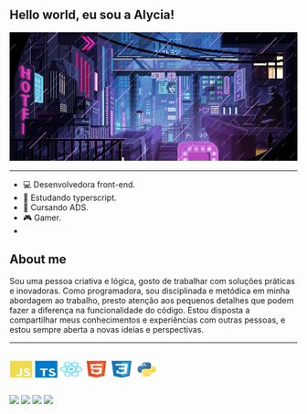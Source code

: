 ## Hello world, eu sou a Alycia!

![](https://github.com/Doc-McCoy/Doc-McCoy/blob/master/img/cyber.gif)

---


- 💻 Desenvolvedora front-end.
- 📖 Estudando typerscript.
- 📌 Cursando ADS.
- 🎮 Gamer.
- 
## About me


Sou uma pessoa criativa e lógica, gosto de trabalhar com soluções práticas e inovadoras. Como programadora, sou disciplinada e metódica em minha abordagem ao trabalho, presto atenção aos pequenos detalhes que podem fazer a diferença na funcionalidade do código. Estou disposta a compartilhar meus conhecimentos e experiências com outras pessoas, e estou sempre aberta a novas ideias e perspectivas.

---

 
<div style="display: inline_block"><br>
  <img align="center" alt="Alycia-Js" height="30" width="40" src="https://raw.githubusercontent.com/devicons/devicon/master/icons/javascript/javascript-plain.svg">
  <img align="center" alt="Alycia-Ts" height="30" width="40" src="https://raw.githubusercontent.com/devicons/devicon/master/icons/typescript/typescript-plain.svg">
  <img align="center" alt="Alycia-React" height="30" width="40" src="https://raw.githubusercontent.com/devicons/devicon/master/icons/react/react-original.svg">
  <img align="center" alt="Alycia-HTML" height="30" width="40" src="https://raw.githubusercontent.com/devicons/devicon/master/icons/html5/html5-original.svg">
  <img align="center" alt="Alycia-CSS" height="30" width="40" src="https://raw.githubusercontent.com/devicons/devicon/master/icons/css3/css3-original.svg">
  <img align="center" alt="Alycia-Python" height="30" width="40" src="https://raw.githubusercontent.com/devicons/devicon/master/icons/python/python-original.svg">
</div>
  
  ##
 
<div> 
  <a href="https://youtube.com/@byalyck6467" target="_blank"><img src="https://img.shields.io/badge/YouTube-FF0000?style=for-the-badge&logo=youtube&logoColor=white" target="_blank"></a>
  <a href="https://instagram.com/alycia.heavenly?igshid=ZDdkNTZiNTM=" target="_blank"><img src="https://img.shields.io/badge/-Instagram-%23E4405F?style=for-the-badge&logo=instagram&logoColor=white" target="_blank"></a>
  <a href = "mailto:byalyck@gmail.com"><img src="https://img.shields.io/badge/-Gmail-%23333?style=for-the-badge&logo=gmail&logoColor=white" target="_blank"></a>
  <a href="https://www.linkedin.com/in/alycia-ribeiro-5aa418245" target="_blank"><img src="https://img.shields.io/badge/-LinkedIn-%230077B5?style=for-the-badge&logo=linkedin&logoColor=white" target="_blank"></a> 
  
</div>






       
